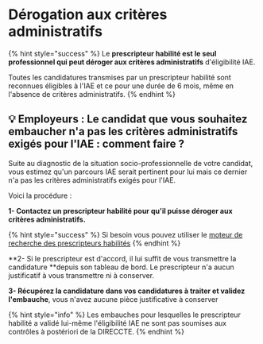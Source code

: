 # Dérogation aux critères administratifs

{% hint style="success" %}
Le **prescripteur habilité est le seul professionnel qui peut déroger aux critères administratifs** d'éligibilité IAE.

Toutes les candidatures transmises par un prescripteur habilité sont reconnues éligibles à l'IAE et ce pour une durée de 6 mois, même en l'absence de critères administratifs.
{% endhint %}

## 💡 Employeurs : Le candidat que vous souhaitez embaucher n'a pas les critères administratifs exigés pour l'IAE : comment faire ?

Suite au diagnostic de la situation socio-professionnelle de votre candidat, vous estimez qu'un parcours IAE serait pertinent pour lui mais ce dernier n'a pas les critères administratifs exigés pour l'IAE.

Voici la procédure :&#x20;

**1- Contactez un prescripteur habilité pour qu'il puisse déroger aux critères administratifs.**

{% hint style="success" %}
Si besoin vous pouvez utiliser le [moteur de recherche des prescripteurs habilités](https://inclusion.beta.gouv.fr/search/prescribers)
{% endhint %}

**2- Si le prescripteur est d'accord, il lui suffit de vous transmettre la candidature **depuis son tableau de bord. Le prescripteur n'a aucun justificatif à vous transmettre ni à conserver.

**3- Récupérez la candidature dans vos candidatures à traiter et validez l'embauche**, vous n'avez aucune pièce justificative à conserver

{% hint style="info" %}
Les embauches pour lesquelles le prescripteur habilité a validé lui-même l'éligibilité IAE ne sont pas soumises aux contrôles à postériori de la DIRECCTE.
{% endhint %}

